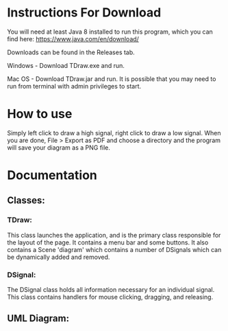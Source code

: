 # Instructions For Download
You will need at least Java 8 installed to run this program, which you can find here: https://www.java.com/en/download/

Downloads can be found in the Releases tab.

Windows - Download TDraw.exe and run.

Mac OS - Download TDraw.jar and run. It is possible that you may need to run from terminal with admin privileges to start.

# How to use
Simply left click to draw a high signal, right click to draw a low signal. When you are done, File > Export as PDF and choose a directory and the program will save your diagram as a PNG file.

# Documentation

## Classes:

### TDraw:

This class launches the application, and is the primary class responsible for the layout of the page. It contains a menu bar and some buttons. It also contains a Scene 'diagram' which contains a number of DSignals which can be dynamically added and removed.

### DSignal:

The DSignal class holds all information necessary for an individual signal. This class contains handlers for mouse clicking, dragging, and releasing.

## UML Diagram:
